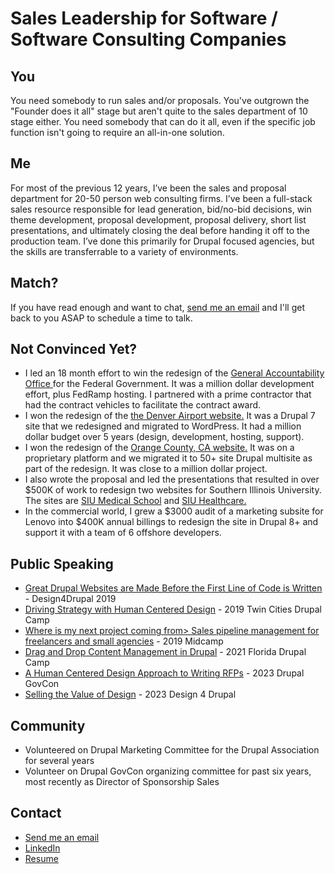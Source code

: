 <html> <head> <meta charset="UTF-8" /> <meta name="viewport" content="width=device-width, initial-scale=1" /> <link href="https://odonnellweb.com/cod.css" rel="stylesheet" />  </head> <body> <div class="center"> 
  <h1>Sales Leadership for Software / Software Consulting Companies</h1> 
  
<h2>You</h2> <p>You need somebody to run sales and/or proposals. You've outgrown the "Founder does it all" stage but aren't quite to the sales department of 10 stage either. You need somebody that can do it all, even if the specific job function isn't going to require an all-in-one solution.</p> 
  
<h2>Me</h2> <p>For most of the previous 12 years, I’ve been the sales and proposal department for 20-50 person web consulting firms. I’ve been a full-stack sales resource responsible for lead generation, bid/no-bid decisions, win theme development, proposal development, proposal delivery, short list presentations, and ultimately closing the deal before handing it off to the production team. I’ve done this primarily for Drupal focused agencies, but the skills are transferrable to a variety of environments.
 </p> 

<h2>Match?</h2> <p>If you have read enough and want to chat, <a href="mailto:chris@chrisod.org?subject=website inquiry">send me an email</a> and I'll get back to you ASAP to schedule a time to talk.</p> 

<h2> Not Convinced Yet?</h2> 
<ul> <li> I led an 18 month effort to win the redesign of the <a href="https://gao.gov"> General Accountability Office </a>for the Federal Government. It was a million dollar development effort, plus FedRamp hosting. I partnered with a prime contractor that had the contract vehicles to facilitate the contract award.</li> 
  
<li> I won the redesign of the <a href="https://flydenver.com"> the Denver Airport website.</a> It was a Drupal 7 site that we redesigned and migrated to WordPress. It had a million dollar budget over 5 years (design, development, hosting, support).</li> 

<li>I won the redesign of the <a href="https://ocgov.com">Orange County, CA website.</a> It was on a proprietary platform and we migrated it to 50+ site Drupal multisite as part of the redesign. It was close to a million dollar project.</li> 

<li>I also wrote the proposal and led the presentations that resulted in over $500K of work to redesign two websites for Southern Illinois University. The sites are <a href="https://www.siumed.edu/">SIU Medical School</a> and <a href="https://www.siumed.org">SIU Healthcare.</a></li> 

<li>In the commercial world, I grew a $3000 audit of a marketing subsite for Lenovo into $400K annual billings to redesign the site in Drupal 8+ and support it with a team of 6 offshore developers.</li> </ul> 

<h2>Public Speaking</h2> 
<ul> <li><a href="https://drupal.tv/external-video/2019-06-27/great-drupal-websites-are-made-first-line-code-written">Great Drupal Websites are Made Before the First Line of Code is Written</a> - Design4Drupal 2019</li> 

<li><a href="https://drupal.tv/external-video/2019-05-12/driving-strategy-human-centered-design">Driving Strategy with Human Centered Design</a> - 2019 Twin Cities Drupal Camp</li> 

<li><a href="https://drupal.tv/external-video/2019-03-23/where-my-next-project-coming-sales-pipeline-management-freelancers-and">Where is my next project coming from> Sales pipeline management for freelancers and small agencies</a> - 2019 Midcamp</li> 

<li><a href="https://drupal.tv/curated-playlists/florida-drupalcamp-2021">Drag and Drop Content Management in Drupal</a> - 2021 Florida Drupal Camp</li> <li><a href="https://drupal.tv/index.php/external-video/2023-11-07/human-centered-design-approach-writing-rfps">A Human Centered Design Approach to Writing RFPs</a> - 2023 Drupal GovCon</li> 

<li><a href="https://www.youtube.com/watch?v=0Aruq6ajwAI&t=40s">Selling the Value of Design</a> - 2023 Design 4 Drupal </ul> 

<h2>Community</h2>
<ul>
  <li>Volunteered on Drupal Marketing Committee for the Drupal Association for several years</li>
  <li>Volunteer on Drupal GovCon organizing committee for past six years, most recently as Director of Sponsorship Sales</li>
</ul>

<h2>Contact</h2> 
<ul> 

<li><a href="mailto:chris@chrisod.org?subject=website inquiry">Send me an email</a></li> 
  
<li><a href="https://linkedin.com/in/chrisod">LinkedIn</a></li>

<li><a href="https://odonnellweb.com/resume/">Resume</a> </li></ul></body> </html>
